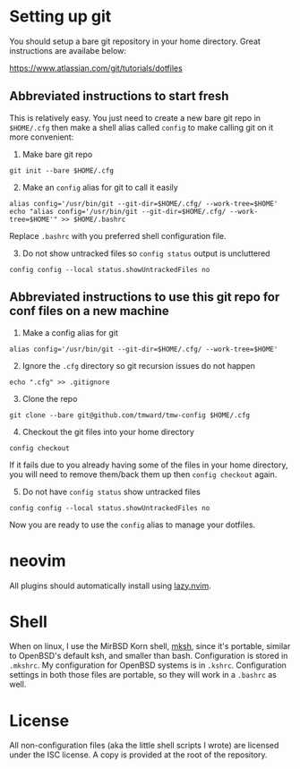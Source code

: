 # Setting up git

You should setup a bare git repository in your home directory. Great
instructions are availabe below:

https://www.atlassian.com/git/tutorials/dotfiles

## Abbreviated instructions to start fresh
This is relatively easy. You just need to create a new bare git repo in `$HOME/.cfg`
then make a shell alias called `config` to make calling git on it more convenient:

1. Make bare git repo

```
git init --bare $HOME/.cfg
```

2. Make an `config` alias for git to call it easily

```
alias config='/usr/bin/git --git-dir=$HOME/.cfg/ --work-tree=$HOME'
echo "alias config='/usr/bin/git --git-dir=$HOME/.cfg/ --work-tree=$HOME'" >> $HOME/.bashrc
```

Replace `.bashrc` with you preferred shell configuration file.

3. Do not show untracked files so `config status` output is uncluttered

```
config config --local status.showUntrackedFiles no
```


## Abbreviated instructions to use this git repo for conf files on a new machine

1. Make a config alias for git

```
alias config='/usr/bin/git --git-dir=$HOME/.cfg/ --work-tree=$HOME'
```

2. Ignore the `.cfg` directory so git recursion issues do not happen

```
echo ".cfg" >> .gitignore
```

3. Clone the repo

```
git clone --bare git@github.com/tmward/tmw-config $HOME/.cfg
```

4. Checkout the git files into your home directory

```
config checkout
```

If it fails due to you already having some of the files in your home directory,
you will need to remove them/back them up then `config checkout` again.

5. Do not have `config status` show untracked files

```
config config --local status.showUntrackedFiles no
```

Now you are ready to use the `config` alias to manage your dotfiles.

# neovim

All plugins should automatically install using
[lazy.nvim](https://github.com/folke/lazy.nvim).

# Shell

When on linux, I use the MirBSD Korn shell,
[mksh](http://www.mirbsd.org/mksh.htm),
since it's portable, similar to OpenBSD's default ksh, and smaller than
bash. Configuration is stored in `.mkshrc`.
My configuration for OpenBSD systems is in `.kshrc`.
Configuration settings in both those files are portable,
so they will work in a `.bashrc` as well.

# License

All non-configuration files (aka the little shell scripts I wrote) are
licensed under the ISC license. A copy is provided at the root of the
repository.
